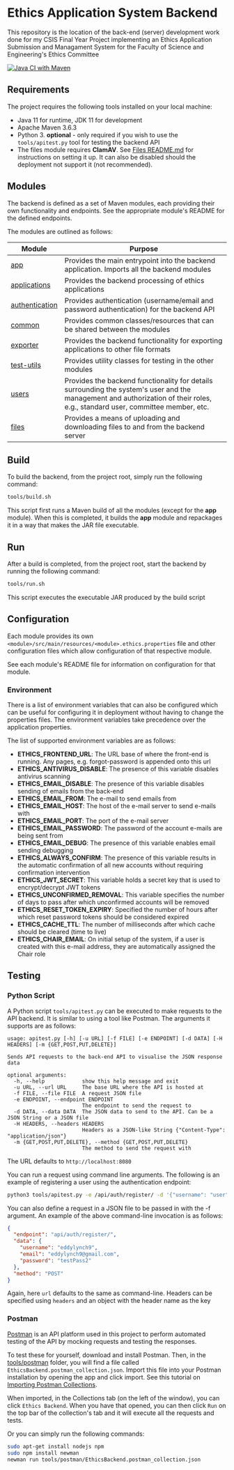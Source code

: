 # Ethics Application System Backend
This repository is the location of the back-end (server) development work done for my CSIS Final Year Project implementing an Ethics Application Submission and Managament System for the Faculty of Science and Engineering's Ethics Committee

[![Java CI with Maven](https://github.com/edwardUL99/ethics-application-system-backend/actions/workflows/maven.yml/badge.svg?branch=main)](https://github.com/edwardUL99/ethics-application-system-backend/actions/workflows/maven.yml)

## Requirements
The project requires the following tools installed on your local machine:
* Java 11 for runtime, JDK 11 for development
* Apache Maven 3.6.3
* Python 3. **optional** - only required if you wish to use the `tools/apitest.py` tool for testing the backend API
* The files module requires **ClamAV**. See [Files README.md](files/README.md) for instructions on setting it up. It can also 
be disabled should the deployment not support it (not recommended).

## Modules
The backend is defined as a set of Maven modules, each providing their own functionality and endpoints. See the
appropriate module's README for the defined endpoints. 

The modules are outlined as follows:

| Module                           | Purpose                                                                                                                                                                       |
|----------------------------------|-------------------------------------------------------------------------------------------------------------------------------------------------------------------------------|
| [app](app)                       | Provides the main entrypoint into the backend application. Imports all the backend modules                                                                                    |
| [applications](applications)     | Provides the backend processing of ethics applications                                                                                                                        |
| [authentication](authentication) | Provides authentication (username/email and password authentication) for the backend API                                                                                      |
| [common](common)                 | Provides common classes/resources that can be shared between the modules                                                                                                      |
| [exporter](exporter)             | Provides the backend functionality for exporting applications to other file formats                                                                                           |
| [test-utils](test-utils)         | Provides utility classes for testing in the other modules                                                                                                                     |
| [users](users)                   | Provides the backend functionality for details surrounding the system's user and the management and authorization of their roles, e.g., standard user, committee member, etc. |
| [files](files)                   | Provides a means of uploading and downloading files to and from the backend server                                                                                            |

## Build
To build the backend, from the project root, simply run the following command:
```bash
tools/build.sh
```
This script first runs a Maven build of all the modules (except for the **app** module). When this is completed, it builds
the **app** module and repackages it in a way that makes the JAR file executable.

## Run
After a build is completed, from the project root, start the backend by running the following command:
```bash
tools/run.sh
```
This script executes the executable JAR produced by the build script

## Configuration
Each module provides its own `<module>/src/main/resources/<module>.ethics.properties` file and other configuration files which allow
configuration of that respective module.

See each module's README file for information on configuration for that module.

### Environment
There is a list of environment variables that can also be configured which can be useful for configuring it in deployment
without having to change the properties files. The environment variables take precedence over the application properties.

The list of supported environment variables are as follows:
* **ETHICS_FRONTEND_URL**: The URL base of where the front-end is running. Any pages, e.g. forgot-password is appended onto
this url
* **ETHICS_ANTIVIRUS_DISABLE**: The presence of this variable disables antivirus scanning
* **ETHICS_EMAIL_DISABLE**: The presence of this variable disables sending of emails from the back-end
* **ETHICS_EMAIL_FROM**: The e-mail to send emails from
* **ETHICS_EMAIL_HOST**: The host of the e-mail server to send e-mails with
* **ETHICS_EMAIL_PORT**: The port of the e-mail server
* **ETHICS_EMAIL_PASSWORD**: The password of the account e-mails are being sent from
* **ETHICS_EMAIL_DEBUG**: The presence of this variable enables email sending debugging
* **ETHICS_ALWAYS_CONFIRM**: The presence of this variable results in the automatic confirmation of all new accounts without requiring
confirmation intervention
* **ETHICS_JWT_SECRET**: This variable holds a secret key that is used to encrypt/decrypt JWT tokens
* **ETHICS_UNCONFIRMED_REMOVAL**: This variable specifies the number of days to pass after which unconfirmed accounts will be
removed
* **ETHICS_RESET_TOKEN_EXPIRY**: Specified the number of hours after which reset password tokens should be considered expired
* **ETHICS_CACHE_TTL**: The number of milliseconds after which cache should be cleared (time to live)
* **ETHICS_CHAIR_EMAIL**: On initial setup of the system, if a user is created with this e-mail address, they are automatically assigned the Chair role

## Testing

### Python Script
A Python script ``tools/apitest.py`` can be executed to make requests to the API backend. It is similar to using a tool
like Postman. The arguments it supports are as follows:
```
usage: apitest.py [-h] [-u URL] [-f FILE] [-e ENDPOINT] [-d DATA] [-H HEADERS] [-m {GET,POST,PUT,DELETE}]

Sends API requests to the back-end API to visualise the JSON response data

optional arguments:
  -h, --help            show this help message and exit
  -u URL, --url URL     The base URL where the API is hosted at
  -f FILE, --file FILE  A request JSON file
  -e ENDPOINT, --endpoint ENDPOINT
                        The endpoint to send the request to
  -d DATA, --data DATA  The JSON data to send to the API. Can be a JSON String or a JSON file
  -H HEADERS, --headers HEADERS
                        Headers as a JSON-like String {"Content-Type": "application/json"}
  -m {GET,POST,PUT,DELETE}, --method {GET,POST,PUT,DELETE}
                        The method to send the request with

```

The URL defaults to `http://localhost:8080`

You can run a request using command line arguments. The following is an example of registering a user using the authentication endpoint:
```bash
python3 tools/apitest.py -e /api/auth/register/ -d '{"username": "user", "email": "user@ul.ie", "password": "password"}' -m POST
```

You can also define a request in a JSON file to be passed in with the -f argument. An example of the above command-line invocation is as follows:
```json
{
  "endpoint": "api/auth/register/",
  "data": {
    "username": "eddylynch9",
    "email": "eddylynch9@gmail.com",
    "password": "testPass2"
  }, 
  "method": "POST"
}
```

Again, here `url` defaults to the same as command-line. Headers can be specified using `headers` and an object with the header name as the key

### Postman
[Postman](https://www.postman.com/) is an API platform used in this project to perform automated testing of the API by
mocking requests and testing the responses.

To test these for yourself, download and install Postman. Then, in the [tools/postman](tools/postman) folder, you will find a
file called `EthicsBackend.postman_collection.json`. Import this file into your Postman installation by opening the app
and click import. See this tutorial on [Importing Postman Collections](https://learning.postman.com/docs/getting-started/importing-and-exporting-data/).

When imported, in the Collections tab (on the left of the window), you can click `Ethics Backend`. When you have that opened,
you can then click `Run` on the top bar of the collection's tab and it will execute all the requests and tests.

Or you can simply run the following commands:
```bash
sudo apt-get install nodejs npm
sudo npm install newman
newman run tools/postman/EthicsBackend.postman_collection.json
```

